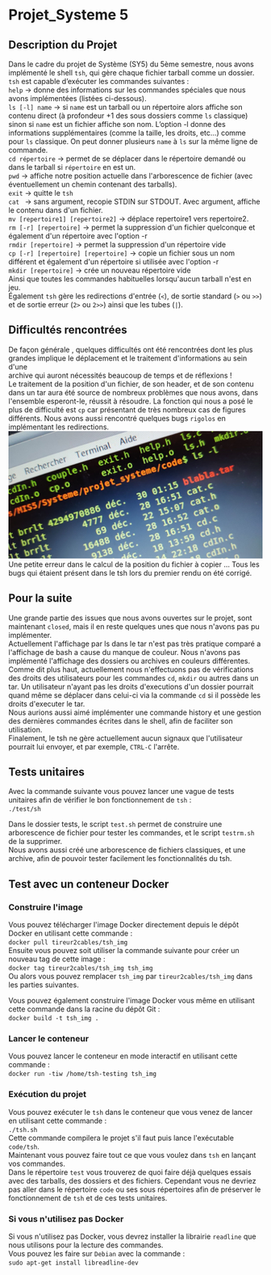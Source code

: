 # Projet_Systeme 5

## Description du Projet  

Dans le cadre du projet de Système (SY5) du 5ème semestre, nous avons implémenté le shell `tsh`, qui gère chaque fichier tarball comme un dossier.  
`tsh` est capable d’exécuter les commandes suivantes :  
`help` -> donne des informations sur les commandes spéciales que nous avons implémentées (listées ci-dessous).  
`ls [-l] name` -> si `name` est un tarball ou un répertoire alors affiche son contenu direct (à profondeur +1 des sous dossiers comme `ls` classique) sinon si `name` est un fichier affiche son nom. L’option -l donne des informations supplémentaires (comme la taille, les droits, etc...) comme pour `ls` classique. On peut donner plusieurs `name` à `ls` sur la même ligne de commande.  
`cd répertoire` -> permet de se déplacer dans le répertoire demandé ou dans le tarball si `répertoire` en est un.  
`pwd` -> affiche notre position actuelle dans l'arborescence de fichier (avec éventuellement un chemin contenant des tarballs).  
`exit` -> quitte le `tsh`  
`cat ` -> sans argument, recopie STDIN sur STDOUT. Avec argument, affiche le contenu dans d'un fichier.  
`mv [repertoire1] [repertoire2]` -> déplace repertoire1 vers repertoire2.   
`rm [-r] [repertoire]` -> permet la suppression d'un fichier quelconque et également d'un répertoire avec l'option -r  
`rmdir [repertoire]` -> permet la suppression d'un répertoire vide  
`cp [-r] [repertoire] [repertoire]`  -> copie un fichier sous un nom différent et également d'un répertoire si utilisée avec l'option -r  
`mkdir [repertoire]` -> crée un nouveau répertoire vide  
Ainsi que toutes les commandes habituelles lorsqu'aucun tarball n'est en jeu.  
Également `tsh` gère les redirections d'entrée (` < `), de sortie standard (` > ` ou ` >> `) et de sortie erreur (` 2> ` ou ` 2>> `) ainsi que les tubes (`|`).  

## Difficultés rencontrées  

De façon générale , quelques difficultés ont été rencontrées dont les plus grandes implique le déplacement et le traitement d'informations au sein d'une   
archive qui auront nécessités beaucoup de temps et de réflexions !  
Le traitement de la position d'un fichier, de son header, et de son contenu dans un tar aura été source de nombreux problèmes que nous avons, dans l'ensemble esperont-le, 
réussit à résoudre.
La fonction qui nous a posé le plus de difficulté est `cp` car présentant de très nombreux cas de figures différents.
Nous avons aussi rencontré quelques bugs `rigolos` en implémentant les redirections. 
![Un tar d'une taille ... considérable ?](imgreadme/134309707_198105755294458_2271115212665234299_n.jpg)
Une petite erreur dans le calcul de la position du fichier à copier ...
Tous les bugs qui étaient présent dans le tsh lors du premier rendu on été corrigé.  

## Pour la suite

Une grande partie des issues que nous avons ouvertes sur le projet, sont maintenant `closed`, mais il en reste quelques unes que nous n'avons pas pu implémenter.  
Actuellement l'affichage par ls dans le tar n'est pas très pratique comparé a l'affichage de bash a cause du manque de couleur. Nous n'avons pas implémenté l'affichage
des dossiers ou archives en couleurs différentes.  
Comme dit plus haut, actuellement nous n'effectuons pas de vérifications des droits des utilisateurs pour les commandes
`cd`, `mkdir` ou autres dans un tar. Un utilisateur n'ayant pas les droits d'executions d'un dossier pourrait quand même se déplacer dans celui-ci via la commande `cd` si 
il possède les droits d'executer le tar.  
Nous aurions aussi aimé implémenter une commande history et une gestion des dernières commandes écrites dans le shell, afin de faciliter son utilisation.  
Finalement, le tsh ne gère actuellement aucun signaux que l'utilisateur pourrait lui envoyer, et par exemple, `CTRL-C` l'arrête. 


## Tests unitaires

Avec la commande suivante vous pouvez lancer une vague de tests unitaires afin de vérifier le bon fonctionnement de `tsh` :  
`./test/sh`  

Dans le dossier tests, le script `test.sh` permet de construire une arborescence de fichier pour tester les commandes, et le script `testrm.sh` de la supprimer.  
Nous avons aussi créé une arborescence de fichiers classiques, et une archive, afin de pouvoir tester facilement les fonctionnalités du tsh.  

## Test avec un conteneur Docker

### Construire l'image

Vous pouvez télécharger l'image Docker directement depuis le dépôt Docker en utilisant cette commande :  
`docker pull tireur2cables/tsh_img`  
Ensuite vous pouvez soit utiliser la commande suivante pour créer un nouveau tag de cette image :  
`docker tag tireur2cables/tsh_img tsh_img`  
Ou alors vous pouvez remplacer `tsh_img` par `tireur2cables/tsh_img` dans les parties suivantes.  

Vous pouvez également construire l'image Docker vous même en utilisant cette commande dans la racine du dépôt Git :  
`docker build -t tsh_img .`  

### Lancer le conteneur

Vous pouvez lancer le conteneur en mode interactif en utilisant cette commande :  
`docker run -tiw /home/tsh-testing tsh_img`  

### Exécution du projet

Vous pouvez exécuter le `tsh` dans le conteneur que vous venez de lancer en utilisant cette commande :  
`./tsh.sh`  
Cette commande compilera le projet s'il faut puis lance l'exécutable `code/tsh`.  
Maintenant vous pouvez faire tout ce que vous voulez dans `tsh` en lançant vos commandes.  
Dans le répertoire `test` vous trouverez de quoi faire déjà quelques essais avec des tarballs, des dossiers et des fichiers. Cependant vous ne devriez pas aller dans le répertoire `code` ou ses sous répertoires afin de préserver le fonctionnement de `tsh` et de ces tests unitaires.  

### Si vous n'utilisez pas Docker

Si vous n'utilisez pas Docker, vous devrez installer la librairie `readline` que nous utilisons pour la lecture des commandes.  
Vous pouvez les faire sur `Debian` avec la commande :  
`sudo apt-get install libreadline-dev`  
